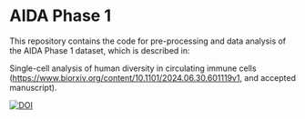 # AIDA Phase 1

This repository contains the code for pre-processing and data analysis of the AIDA Phase 1 dataset, which is described in:

Single-cell analysis of human diversity in circulating immune cells (https://www.biorxiv.org/content/10.1101/2024.06.30.601119v1, and accepted manuscript).

[![DOI](https://zenodo.org/badge/450344334.svg)](https://doi.org/10.5281/zenodo.14722571)
